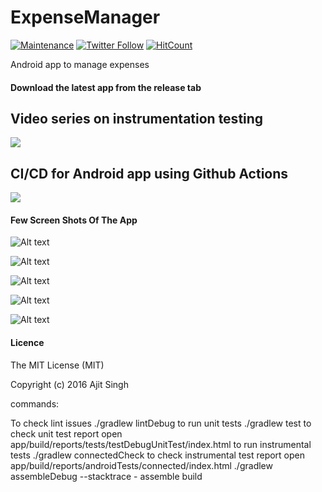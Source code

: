 # ExpenseManager

[![Maintenance](https://img.shields.io/badge/Maintained%3F-no-red.svg)](https://GitHub.com/ajitsing/ExpenseManager/graphs/commit-activity)
[![Twitter Follow](https://img.shields.io/twitter/follow/Ajit5ingh.svg?style=social)](https://twitter.com/Ajit5ingh)
[![HitCount](http://hits.dwyl.io/ajitsing/ExpenseManager.svg)](http://hits.dwyl.io/ajitsing/ExpenseManager)

Android app to manage expenses

#### Download the latest app from the release tab

## Video series on instrumentation testing
[![](https://github.com/ajitsing/ScreenShots/blob/master/expense_manager/instrumentation_testing_series.png)](https://www.youtube.com/watch?v=gdsxVfq-yNM&list=PLFYf87MeyEq588ibGPTu5lEhnJZG6KsmR&index=1)

## CI/CD for Android app using Github Actions
[![](https://github.com/ajitsing/ScreenShots/blob/master/expense_manager/github_actions_series.png)](https://www.youtube.com/watch?v=2mCJZHEhsxc&list=PLFYf87MeyEq5Os9Vsnd9k9kgUHzy8eff_)

#### Few Screen Shots Of The App

![Alt text](https://github.com/ajitsing/ScreenShots/blob/master/expense_manager/em_new_expense.png)

![Alt text](https://github.com/ajitsing/ScreenShots/blob/master/expense_manager/em_today.png)

![Alt text](https://github.com/ajitsing/ScreenShots/blob/master/expense_manager/em_navigation.png)

![Alt text](https://github.com/ajitsing/ScreenShots/blob/master/expense_manager/em_week.png)

![Alt text](https://github.com/ajitsing/ScreenShots/blob/master/expense_manager/em_month_graph.png)


#### Licence

The MIT License (MIT)

Copyright (c) 2016 Ajit Singh

commands:

To check lint issues
./gradlew lintDebug
to run unit tests
./gradlew test
to check unit test report
open app/build/reports/tests/testDebugUnitTest/index.html
to run instrumental tests
./gradlew connectedCheck
to check instrumental test report 
open app/build/reports/androidTests/connected/index.html
./gradlew assembleDebug --stacktrace - assemble build
